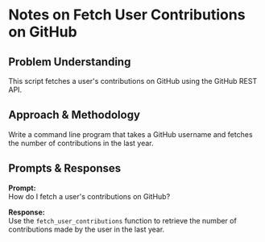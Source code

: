 # Notes on Fetch User Contributions on GitHub

## Problem Understanding
This script fetches a user's contributions on GitHub using the GitHub REST API.

## Approach & Methodology
Write a command line program that takes a GitHub username and fetches the number of contributions in the last year.

## Prompts & Responses
**Prompt:**  
How do I fetch a user's contributions on GitHub?

**Response:**  
Use the `fetch_user_contributions` function to retrieve the number of contributions made by the user in the last year.
